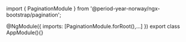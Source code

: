 import { PaginationModule } from '@period-year-norway/ngx-bootstrap/pagination';

@NgModule({
  imports: [PaginationModule.forRoot(),...]
})
export class AppModule(){}
